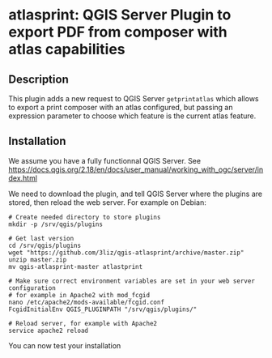 atlasprint: QGIS Server Plugin to export PDF from composer with atlas capabilities
==========================================================================================

Description
-----------

This plugin adds a new request to QGIS Server `getprintatlas` which allows to export a print composer with an atlas configured, but passing an expression parameter to choose which feature is the current atlas feature.

Installation
------------

We assume you have a fully functionnal QGIS Server.
See https://docs.qgis.org/2.18/en/docs/user_manual/working_with_ogc/server/index.html

We need to download the plugin, and tell QGIS Server where the plugins are stored, then reload the web server.
For example on Debian:

```
# Create needed directory to store plugins
mkdir -p /srv/qgis/plugins

# Get last version
cd /srv/qgis/plugins
wget "https://github.com/3liz/qgis-atlasprint/archive/master.zip"
unzip master.zip
mv qgis-atlasprint-master atlastprint

# Make sure correct environment variables are set in your web server configuration
# for example in Apache2 with mod_fcgid
nano /etc/apache2/mods-available/fcgid.conf
FcgidInitialEnv QGIS_PLUGINPATH "/srv/qgis/plugins/"

# Reload server, for example with Apache2
service apache2 reload
```

You can now test your installation
